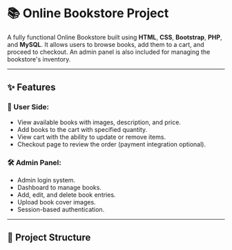 # 📚 Online Bookstore Project

A fully functional Online Bookstore built using **HTML**, **CSS**, **Bootstrap**, **PHP**, and **MySQL**. It allows users to browse books, add them to a cart, and proceed to checkout. An admin panel is also included for managing the bookstore's inventory.

---

## ✨ Features

### 🛒 User Side:
- View available books with images, description, and price.
- Add books to the cart with specified quantity.
- View cart with the ability to update or remove items.
- Checkout page to review the order (payment integration optional).

### 🛠️ Admin Panel:
- Admin login system.
- Dashboard to manage books.
- Add, edit, and delete book entries.
- Upload book cover images.
- Session-based authentication.

---

## 📁 Project Structure


